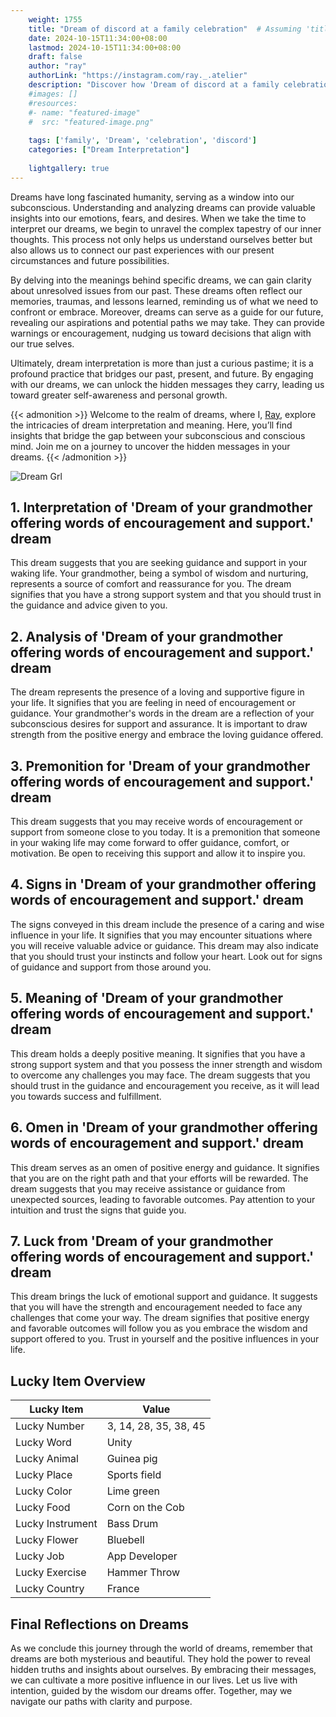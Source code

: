 ```yaml
---
    weight: 1755
    title: "Dream of discord at a family celebration"  # Assuming 'title' column exists
    date: 2024-10-15T11:34:00+08:00
    lastmod: 2024-10-15T11:34:00+08:00
    draft: false
    author: "ray"
    authorLink: "https://instagram.com/ray._.atelier"
    description: "Discover how 'Dream of discord at a family celebration' can interpret your future and uncover its significant meanings in your life."
    #images: []
    #resources:
    #- name: "featured-image"
    #  src: "featured-image.png"
    
    tags: ['family', 'Dream', 'celebration', 'discord']
    categories: ["Dream Interpretation"]
    
    lightgallery: true
---
```

    
Dreams have long fascinated humanity, serving as a window into our subconscious. Understanding and analyzing dreams can provide valuable insights into our emotions, fears, and desires. When we take the time to interpret our dreams, we begin to unravel the complex tapestry of our inner thoughts. This process not only helps us understand ourselves better but also allows us to connect our past experiences with our present circumstances and future possibilities.

By delving into the meanings behind specific dreams, we can gain clarity about unresolved issues from our past. These dreams often reflect our memories, traumas, and lessons learned, reminding us of what we need to confront or embrace. Moreover, dreams can serve as a guide for our future, revealing our aspirations and potential paths we may take. They can provide warnings or encouragement, nudging us toward decisions that align with our true selves.

Ultimately, dream interpretation is more than just a curious pastime; it is a profound practice that bridges our past, present, and future. By engaging with our dreams, we can unlock the hidden messages they carry, leading us toward greater self-awareness and personal growth.

{{< admonition >}}
Welcome to the realm of dreams, where I, [Ray](https://instagram.com/ray._.atelier), explore the intricacies of dream interpretation and meaning. Here, you’ll find insights that bridge the gap between your subconscious and conscious mind. Join me on a journey to uncover the hidden messages in your dreams.
{{< /admonition >}}

![Dream Grl](https://cdn.pixabay.com/photo/2017/11/02/03/35/gothic-2910057_1280.jpg "Dream Grl")

## 1. Interpretation of 'Dream of your grandmother offering words of encouragement and support.' dream
 This dream suggests that you are seeking guidance and support in your waking life. Your grandmother, being a symbol of wisdom and nurturing, represents a source of comfort and reassurance for you. The dream signifies that you have a strong support system and that you should trust in the guidance and advice given to you.

## 2. Analysis of 'Dream of your grandmother offering words of encouragement and support.' dream
 The dream represents the presence of a loving and supportive figure in your life. It signifies that you are feeling in need of encouragement or guidance. Your grandmother's words in the dream are a reflection of your subconscious desires for support and assurance. It is important to draw strength from the positive energy and embrace the loving guidance offered.

## 3. Premonition for 'Dream of your grandmother offering words of encouragement and support.' dream
 This dream suggests that you may receive words of encouragement or support from someone close to you today. It is a premonition that someone in your waking life may come forward to offer guidance, comfort, or motivation. Be open to receiving this support and allow it to inspire you.

## 4. Signs in 'Dream of your grandmother offering words of encouragement and support.' dream
 The signs conveyed in this dream include the presence of a caring and wise influence in your life. It signifies that you may encounter situations where you will receive valuable advice or guidance. This dream may also indicate that you should trust your instincts and follow your heart. Look out for signs of guidance and support from those around you.

## 5. Meaning of 'Dream of your grandmother offering words of encouragement and support.' dream
 This dream holds a deeply positive meaning. It signifies that you have a strong support system and that you possess the inner strength and wisdom to overcome any challenges you may face. The dream suggests that you should trust in the guidance and encouragement you receive, as it will lead you towards success and fulfillment.

## 6. Omen in 'Dream of your grandmother offering words of encouragement and support.' dream
 This dream serves as an omen of positive energy and guidance. It signifies that you are on the right path and that your efforts will be rewarded. The dream suggests that you may receive assistance or guidance from unexpected sources, leading to favorable outcomes. Pay attention to your intuition and trust the signs that guide you.

## 7. Luck from 'Dream of your grandmother offering words of encouragement and support.' dream
 This dream brings the luck of emotional support and guidance. It suggests that you will have the strength and encouragement needed to face any challenges that come your way. The dream signifies that positive energy and favorable outcomes will follow you as you embrace the wisdom and support offered to you. Trust in yourself and the positive influences in your life.

## Lucky Item Overview
| Lucky Item          | Value              |
|---------------|--------------------|
| Lucky Number        | 3, 14, 28, 35, 38, 45  |
| Lucky Word          | Unity |
| Lucky Animal        | Guinea pig |
| Lucky Place         | Sports field     |
| Lucky Color         | Lime green     |
| Lucky Food          | Corn on the Cob      |
| Lucky Instrument    | Bass Drum |
| Lucky Flower        | Bluebell    |
| Lucky Job           | App Developer       |
| Lucky Exercise      | Hammer Throw  |
| Lucky Country       | France    |


##  Final Reflections on Dreams

As we conclude this journey through the world of dreams, remember that dreams are both mysterious and beautiful. They hold the power to reveal hidden truths and insights about ourselves. By embracing their messages, we can cultivate a more positive influence in our lives. Let us live with intention, guided by the wisdom our dreams offer. Together, may we navigate our paths with clarity and purpose.
